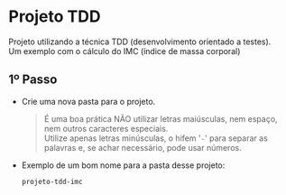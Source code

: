 # Projeto TDD
Projeto utilizando a técnica TDD (desenvolvimento orientado a testes).  
Um exemplo com o cálculo do IMC (índice de massa corporal)

## 1º Passo
- Crie uma nova pasta para o projeto.

    >É uma boa prática NÃO utilizar letras maiúsculas, nem espaço, nem outros caracteres especiais.  
    >Utilize apenas letras minúsculas, o hifem '`-`' para separar as palavras e, se achar necessário, pode usar números.

- Exemplo de um bom nome para a pasta desse projeto:

    `projeto-tdd-imc`